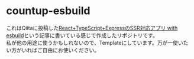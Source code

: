 # countup-esbuild
これはQiitaに投稿した[React+TypeScript+ExpressのSSR対応アプリ with esbuild](https://qiita.com/Lobesta/private/aa34586d4fa60272eb83)という記事に書いている感じで作成したリポジトリです。  
私が他の用途に使うかもしれないので、Templateにしています。万が一使いたい方がいればご自由にお使いください。
